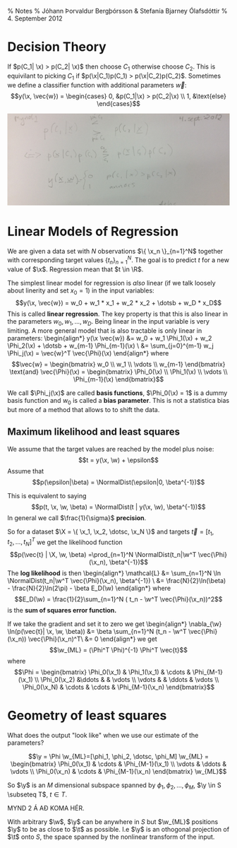 % Notes
% Jóhann Þorvaldur Bergþórsson & Stefanía Bjarney Ólafsdóttir
% 4. September 2012

# Decision Theory

If $p(C_1| \x) > p(C_2| \x)$ then choose $C_1$ otherwise choose $C_2$. This is equivilant to picking $C_1$ if $p(\x|C_1)p(C_1) > p(\x|C_2)p(C_2)$. Sometimes we define a classifier function with additional parameters $\vec{w}$:
$$y(\x, \vec{w}) = \begin{cases}
    0, &p(C_1|\x) > p(C_2|\x) \\
    1, &\text{else}
\end{cases}$$

![](img/2012-09-04-1.jpg)

# Linear Models of Regression

We are given a data set with $N$ observations $\{ \x_n \}_{n=1}^N$ together with corresponding target values $\{ t_n \}_{n=1}^N$. The goal is to predict $t$ for a new value of $\x$. Regression mean that $t \in \R$.

The simplest linear model for regression is *also* linear (if we talk loosely about linerity and set $x_0 = 1$) in the input variables:
$$y(\x, \vec{w}) = w_0 + w_1 * x_1 + w_2 * x_2 + \dotsb + w_D * x_D$$
This is called **linear regression**. The key property is that this is also linear in the parameters $w_0, w_1, \dotsc, w_D$. Being linear in the input variable is very limiting. A more general model that is also tractable is only linear in parameters:
\begin{align*}
y(\x \vec{w}) &= w_0 + w_1 \Phi_1(\x) + w_2 \Phi_2(\x) + \dotsb + w_{m-1} \Phi_{m-1}(\x) \\
&= \sum_{j=0}^{m-1} w_j \Phi_j(\x) = \vec{w}^T \vec{\Phi}(\x)
\end{align*}
where
$$\vec{w} = \begin{bmatrix}
    w_0 \\
    w_1 \\
    \vdots \\
    w_{m-1}
\end{bmatrix} \text{and}
\vec{\Phi}(\x) = \begin{bmatrix}
    \Phi_0(\x) \\
    \Phi_1(\x) \\
    \vdots \\
    \Phi_{m-1}(\x)
\end{bmatrix}$$

We call $\Phi_j(\x)$ are called **basis functions**, $\Phi_0(\x) = 1$ is a dummy basis function and $w_0$ is called a **bias parameter**. This is not a statistica bias but more of a method that allows to to shift the data.

## Maximum likelihood and least squares

We assume that the target values are reached by the model plus noise:
$$t = y(\x, \w) + \epsilon$$
Assume that
$$p(\epsilon|\beta) = \NormalDist(\epsilon|0, \beta^{-1})$$

This is equivalent to saying
$$p(t, \x, \w, \beta) = \NormalDist(t | y(\x, \w), \beta^{-1})$$
In general we call $\frac{1}{\sigma}$ **precision**.

So for a dataset $\X = \{ \x_1, \x_2, \dotsc, \x_N \}$ and targets $\vec{t} = [t_1, t_2, \dotsc, t_N]^T$ we get the likelihood function
$$p(\vec{t} | \X, \w, \beta) =\prod_{n=1}^N \NormalDist(t_n|\w^T \vec{\Phi}(\x_n), \beta^{-1})$$
The **log likelihood** is then
\begin{align*}
    \mathcal{L} &= \sum_{n=1}^N \ln \NormalDist(t_n|\w^T \vec{\Phi}(\x_n), \beta^{-1}) \\
    &= \frac{N}{2}\ln(\beta) - \frac{N}{2}\ln(2\pi) - \beta E_D(\w)
\end{align*}
where
$$E_D(\w) = \frac{1}{2}\sum_{n=1}^N ( t_n - \w^T \vec{\Phi}(\x_n))^2$$
is the **sum of squares error function.**

If we take the gradient and set it to zero we get
\begin{align*}
    \nabla_{\w} \ln(p(\vec{t}| \x, \w, \beta)) &= \beta \sum_{n=1}^N (t_n - \w^T \vec{\Phi}(\x_n)) \vec{\Phi}(\x_n)^T\\
    &= 0
\end{align*}
we get
$$\w_{ML} = (\Phi^T \Phi)^{-1} \Phi^T \vec{t}$$
where
$$\Phi = \begin{bmatrix}
    \Phi_0(\x_1) & \Phi_1(\x_1) & \cdots & \Phi_{M-1}(\x_1) \\
    \Phi_0(\x_2) &\ddots & & \vdots \\
    \vdots & & \ddots & \vdots \\
    \Phi_0(\x_N) & \cdots & \cdots & \Phi_{M-1}(\x_n)
\end{bmatrix}$$

# Geometry of least squares

What does the output "look like" when we use our estimate of the parameters?

$$\y = \Phi \w_{ML}=[\phi_1, \phi_2, \dotsc, \phi_M] \w_{ML} = \begin{bmatrix}
    \Phi_0(\x_1) & \cdots & \Phi_{M-1}(\x_1) \\
    \vdots & \ddots & \vdots \\
    \Phi_0(\x_n) & \cdots & \Phi_{M-1}(\x_n)
\end{bmatrix} \w_{ML}$$

So $\y$ is an $M$ dimensional subspace spanned by $\phi_1, \phi_2, \dotsc, \phi_M$, $\y \in S \subseteq T$, $t \in T$.

MYND 2 Á AÐ KOMA HÉR.

With arbitrary $\w$, $\y$ can be anywhere in $S$ but $\w_{ML}$ positions $\y$ to be as close to $\t$ as possible. I.e $\y$ is an othogonal projection of $\t$ onto $S$, the space spanned by the nonlinear transform of the input.
